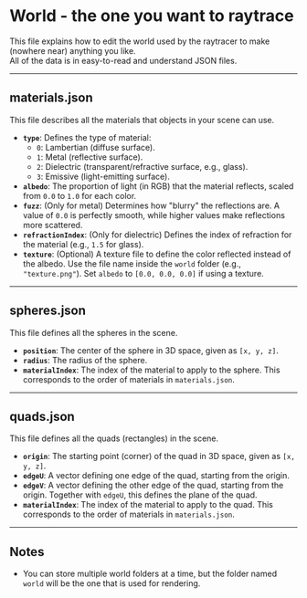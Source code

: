 # World - the one you want to raytrace

This file explains how to edit the world used by the raytracer to make (nowhere near) anything you like.  
All of the data is in easy-to-read and understand JSON files.

---

## materials.json
This file describes all the materials that objects in your scene can use.

- **`type`**: Defines the type of material:
  - `0`: Lambertian (diffuse surface).
  - `1`: Metal (reflective surface).
  - `2`: Dielectric (transparent/refractive surface, e.g., glass).
  - `3`: Emissive (light-emitting surface).
- **`albedo`**: The proportion of light (in RGB) that the material reflects, scaled from `0.0` to `1.0` for each color.
- **`fuzz`**: (Only for metal) Determines how "blurry" the reflections are. A value of `0.0` is perfectly smooth, while higher values make reflections more scattered.
- **`refractionIndex`**: (Only for dielectric) Defines the index of refraction for the material (e.g., `1.5` for glass).
- **`texture`**: (Optional) A texture file to define the color reflected instead of the albedo. Use the file name inside the `world` folder (e.g., `"texture.png"`). Set `albedo` to `[0.0, 0.0, 0.0]` if using a texture.

---

## spheres.json
This file defines all the spheres in the scene.

- **`position`**: The center of the sphere in 3D space, given as `[x, y, z]`.
- **`radius`**: The radius of the sphere.
- **`materialIndex`**: The index of the material to apply to the sphere. This corresponds to the order of materials in `materials.json`.

---

## quads.json
This file defines all the quads (rectangles) in the scene.

- **`origin`**: The starting point (corner) of the quad in 3D space, given as `[x, y, z]`.
- **`edgeU`**: A vector defining one edge of the quad, starting from the origin.
- **`edgeV`**: A vector defining the other edge of the quad, starting from the origin. Together with `edgeU`, this defines the plane of the quad.
- **`materialIndex`**: The index of the material to apply to the quad. This corresponds to the order of materials in `materials.json`.

---

## Notes
- You can store multiple world folders at a time, but the folder named `world` will be the one that is used for rendering.